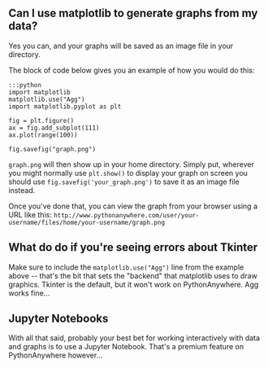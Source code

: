
<!--
.. title: MatplotLib graphs
.. slug: MatplotLibGraphs
.. date: 2015-05-13 14:35:28 UTC+01:00
.. tags:
.. category:
.. link:
.. description:
.. type: text
-->





## Can I use matplotlib to generate graphs from my data?


Yes you can, and your graphs will be saved as an image file in your directory.

The block of code below gives you an example of how you would do this:

    :::python
    import matplotlib
    matplotlib.use("Agg")
    import matplotlib.pyplot as plt

    fig = plt.figure()
    ax = fig.add_subplot(111)
    ax.plot(range(100))

    fig.savefig("graph.png")



`graph.png` will then show up in your home directory. Simply put, wherever you
might normally use `plt.show()` to display your graph on screen you should use
`fig.savefig('your_graph.png')` to save it as an image file instead.


Once you've done that, you can view the graph from your browser using a URL
like this:
`http://www.pythonanywhere.com/user/your-username/files/home/your-username/graph.png`


## What do do if you're seeing errors about Tkinter

Make sure to include the `matplotlib.use("Agg")` line from the example above --
that's the bit that sets the "backend" that matplotlib uses to draw graphics.
Tkinter is the default, but it won't work on PythonAnywhere.  Agg works fine...


## Jupyter Notebooks

With all that said, probably your best bet for working interactively with data
and graphs is to use a Jupyter Notebook.  That's a premium feature on
PythonAnywhere however...

